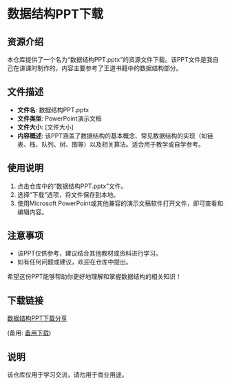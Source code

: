 # 数据结构PPT下载

## 资源介绍

本仓库提供了一个名为“数据结构PPT.pptx”的资源文件下载。该PPT文件是我自己在讲课时制作的，内容主要参考了王道书籍中的数据结构部分。

## 文件描述

- **文件名**: 数据结构PPT.pptx
- **文件类型**: PowerPoint演示文稿
- **文件大小**: [文件大小]
- **内容概述**: 该PPT涵盖了数据结构的基本概念、常见数据结构的实现（如链表、栈、队列、树、图等）以及相关算法。适合用于教学或自学参考。

## 使用说明

1. 点击仓库中的“数据结构PPT.pptx”文件。
2. 选择“下载”选项，将文件保存到本地。
3. 使用Microsoft PowerPoint或其他兼容的演示文稿软件打开文件，即可查看和编辑内容。

## 注意事项

- 该PPT仅供参考，建议结合其他教材或资料进行学习。
- 如有任何问题或建议，欢迎在仓库中提出。

希望这份PPT能够帮助你更好地理解和掌握数据结构的相关知识！

## 下载链接
[数据结构PPT下载分享](https://pan.quark.cn/s/12b3f3047161) 

(备用: [备用下载](https://pan.baidu.com/s/17fxhf4TrhvOguOay0sBl5g?pwd=1234))

## 说明

该仓库仅用于学习交流，请勿用于商业用途。
